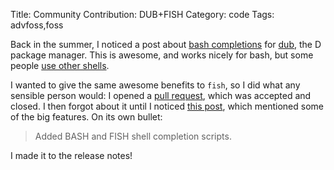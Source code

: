 Title: Community Contribution: DUB+FISH
Category: code
Tags: advfoss,foss

Back in the summer, I noticed a post about [bash completions] for [dub], the D package manager. This is awesome, and works nicely for bash, but some people [use other shells][FISH problems].

I wanted to give the same awesome benefits to `fish`, so I did what any sensible person would: I opened a [pull request], which was accepted and closed.
I then forgot about it until I noticed [this post][dub release post], which mentioned some of the big features. On its own bullet:

> Added BASH and FISH shell completion scripts.

I made it to the release notes!

[bash completions]: http://forum.dlang.org/thread/syrdtxxkwcghkiuogxgq@forum.dlang.org#post-lptegj:2448d:241:40digitalmars.com
[dub]: http://code.dlang.org/
[FISH problems]: {filename}/2014/09/29-awesome-startup.md
[pull request]: https://github.com/D-Programming-Language/dub/pull/375
[dub release post]: http://forum.dlang.org/thread/lvoqdv$2m78$1@digitalmars.com
